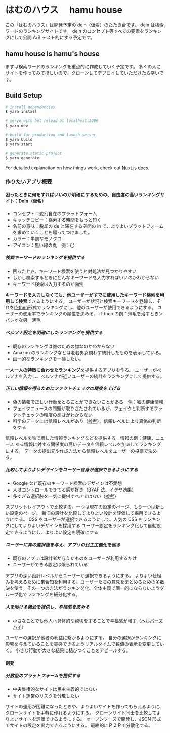 # はむのハウス　 hamu house

この「はむのハウス」は開発予定の dein（仮名）のたたき台です。
dein は検索ワードのランキングサイトです。
dein のコンセプト等すべての要素をランキングにして公開 A/B テスト的にする予定です。

## hamu house is hamu's house

まずは検索ワードのランキングを重点的に作成していく予定です。
多くの人にサイトを作ってみてほしいので、クローンしてデプロイしていただけたら幸いです。

## Build Setup

```bash
# install dependencies
$ yarn install

# serve with hot reload at localhost:3000
$ yarn dev

# build for production and launch server
$ yarn build
$ yarn start

# generate static project
$ yarn generate
```

For detailed explanation on how things work, check out [Nuxt.js docs](https://nuxtjs.org).

### 作りたいアプリ概要

#### 困ったときに何をすればいいのか明確にするための、自由度の高いランキングサイト：Dein（仮名）

- コンセプト：変幻自在のプラットフォーム
- キャッチコピー：検索する時間をもっと短く
- 名前の意味：脱却の de と滞在する空間の in で、よりよいプラットフォームを求めていくことを願ってつけました。
- カラー：単調なモノクロ
- アイコン：黒い線の丸　例：〇

##### 検索キーワードのランキングを提供する

- 困ったとき、キーワード検索を使うと対処法が見つかりやすい
- しかし検索するときにどんなキーワードを入力すればいいのかわからない
- キーワード検索は入力するのが面倒

**キーワードを入力しなくても、他ユーザーがすでに使用したキーワード検索を利用して検索**できるようにする。
ユーザーが状況と検索キーワードを登録し、それを[if-then](https://yuchrszk.blogspot.com/2017/05/if-then.html '目標達成にはやっぱり「if-thenプランニング」が最強説')形式でランキングにし、他のユーザーが使用できるようにする。
ユーザーの使用率でランキングの順位を決める。
if-then の例：薄毛を治すとき＞[パレオな男　薄毛](https://duckduckgo.com/?q=%E3%83%91%E3%83%AC%E3%82%AA%E3%81%AA%E7%94%B7+%E8%96%84%E6%AF%9B&ia=web 'duckduckgo.com')

##### ペルソナ設定を明確にしたランキングを提供する

- 既存のランキングは誰のための物なのかわからない
- Amazon のランキングなどは老若男女問わず統計したものを表示している。
- 画一的なランキングを一掃したい。

**一人一人の特徴に合わせたランキング**を提供するアプリを作る。
ユーザーがペルソナを入力し、ペルソナが近いユーザーの統計をランキングにして提供する。

##### 正しい情報を得るためにファクトチェックの精度を上げる

- 偽の情報で正しい行動をとることができないことがある　例：嘘の健康情報
- フェイクニュースの問題が取りざたされているが、フェイクと判断するファクトチェックの精度の高さがわからない
- 科学のデータには信頼レベルがあり（[参考](https://yuchrszk.blogspot.com/2016/01/blog-post_12.html '「パレオな男」の正しい読み方')）、信頼レベルにより真偽の判断をする

信頼レベルを％で示した情報ランキングなどを提供する。情報の例：健康、ニュース
ある情報に対する関係度の高いデータを信頼レベルを加味してランキングにする。
データの提出元や作成方法から信頼レベルをユーザーの投票で決める。

##### 比較してよりよいデザインをユーザー自身が選択できるようにする

- Google など既存のキーワード検索のデザインは不愛想
- 人はコントロールできてる感が好き（[BYAF 法](https://yuchrszk.blogspot.com/2017/06/22000.html '22,000人のデータ分析でわかった最強の説得術「ＢＹＡＦ法」')、イケヤ効果）
- 多すぎる選択肢を一気に提供すべきではない（[参考](https://yuchrszk.blogspot.com/2015/02/blog-post_17.html '選択肢が多すぎて何も選べないときは「トーナメント方式」を使うといいよ！')）

スプリットレイアウトで比較する。一つは現在の設定のページ、もう一つは新しい設定のページ。
新旧の設計を比較してよりよい設計を評価して採用できるようにする。
CSS をユーザーが選択できるようにして、人気の CSS をランキングにしてよりよいデザインを採用する
ユーザー設定をランキング化して自動設定できるようにし、よりよい設定を明確にする

##### ユーザーに真の選択権を与え、アプリの民主主義化を図る

- 既存のアプリは設計者が与えたものをユーザーが利用するだけ
- ユーザーができる設定は限られている

アプリの深い設計レベルからユーザーが選択できるようにする。
よりよい仕組みを考えるために集合知を利用する。ユーザーたちの意見をまとめるための多数決を使う。その一つの方法がランキング化。全体主義で画一的にならないようグループ化でランキングを細分化する。

##### 人を助ける機会を提供し、幸福感を高める

- 小さなことでも他人へ具体的な親切をすることで幸福感が増す（[ヘルパーズハイ](https://yuchrszk.blogspot.com/2018/03/blog-post_3.html '最強の幸福術「ヘルパーズハイ」を作り出す科学的に正しい方法とは？')）

ユーザーの選択が他者の利益に繋がるようにする。
自分の選択がランキングに影響を与えていることを実感できるようリアルタイムで数値の表示を変更していく。
小さな行動が大きな結果に結びつくことをアピールする。

#### 創発

##### 分散型のプラットフォームを提供する

- 中央集権的なサイトは民主主義的ではない
- サイト運営のリスクを分散したい

サイトの運用が困難になったときや、よりよいサイトを作ってもらえるように、クローンサイトを手軽に作れるようにする。
クローンサイト同士を比較してよりよいサイトを評価できるようにする。
オープンソースで開発し、JSON 形式でサイトの設定を出力できるようにする。
最終的にＰ２Ｐで分散化する。
